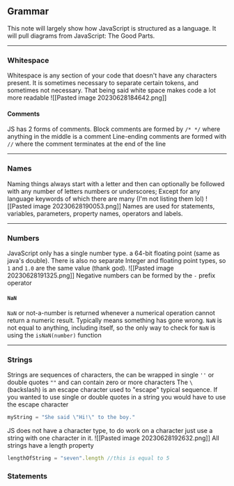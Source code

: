 ## Grammar
This note will largely show how JavaScript is structured as a language. It will pull diagrams from JavaScript: The Good Parts. 


***
### Whitespace
Whitespace is any section of your code that doesn't have any characters present. It is sometimes necessary to separate certain tokens, and sometimes not necessary. That being said white space makes code a lot more readable
![[Pasted image 20230628184642.png]]
#### Comments
JS has 2 forms of comments.
	Block comments are formed by `/* */` where anything in the middle is a comment
	Line-ending comments are formed with `//` where the comment terminates at the end of the line
***
### Names
Naming things always start with a letter and then can optionally be followed with any number of letters numbers or underscores; Except for any language keywords of which there are many (I'm not listing them lol)
![[Pasted image 20230628190053.png]]
Names are used for statements, variables, parameters, property names, operators and labels.
***
### Numbers
JavaScript only has a single number type. a 64-bit floating point (same as java's double). There is also no separate Integer and floating point types, so `1` and `1.0` are the same value (thank god).
![[Pasted image 20230628191325.png]]
Negative numbers can be formed by the `-` prefix operator
#### `NaN`
`NaN` or not-a-number is returned whenever a numerical operation cannot return a numeric result. Typically means something has gone wrong. `NaN` is not equal to anything, including itself, so the only way to check for `NaN` is using the `isNaN(number)` function
***
### Strings
Strings are sequences of characters, the can be wrapped in single `''` or double quotes `""` and can contain zero or more characters
The `\` (backslash) is an escape character used to "escape" typical sequence. If you wanted to use single or double quotes in a string you would have to use the escape character
```Javascript
myString = "She said \"Hi!\" to the boy."
```
JS does not have a character type, to do work on a character just use a string with one character in it.
![[Pasted image 20230628192632.png]]
All strings have a length property
```Javascript
lengthOfString = "seven".length //this is equal to 5
```
### Statements
